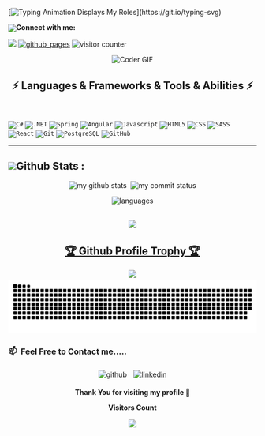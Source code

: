 [![Typing Animation Displays My Roles](https://readme-typing-svg.herokuapp.com?color=%2336BCF7&lines=Hello+I'm+Mehmet+Berke+KEÇELİ;Welcome+to+my+Github+profile;I'm+FullStack+Developer...;)](https://git.io/typing-svg)
<p align="center">
<p><img src='https://raw.githubusercontent.com/ShahriarShafin/ShahriarShafin/main/Assets/handshake.gif' width="64" align="center"><b>Connect with me:</b></p>

[![](https://img.shields.io/badge/linkedin-%230077B5.svg?&style=for-the-badge&logo=linkedin&logoColor=white)](https://www.linkedin.com/in/mehmet-berke-ke%C3%A7eli-300576177/) 
<a href="https://github.com/mehmetberkekeceli" target="_blank"> <img src="https://user-images.githubusercontent.com/94930605/160260064-ff3aa908-cbfd-4350-ab28-a26a0b7a1819.png" alt="github_pages" height="28.5"/></a> <img src="https://komarev.com/ghpvc/?username=mehmetberkekeceli" alt="visitor counter"  height="28.5"/>
</p>

 <p align="center">

  <img src="https://media.giphy.com/media/SWoSkN6DxTszqIKEqv/giphy.gif" alt="Coder GIF" width="800" height="400">
  
</p>

<h2 align="center">⚡ Languages & Frameworks & Tools & Abilities ⚡</h2>
<br>
<p align="center">
  <code><p title="Java" height="25"></code>	
  <code><img title="C#" height="25"></code>
  <code><img title=".NET" height="25"></code>
  <code><img title="Spring" height="25"></code>
  <code><img title="Angular" height="25"></code>
  <code><img title="Javascript" height="25" src="img/javascript.svg"></code>
  <code><img title="HTML5" height="25" src="img/html5.svg"></code>
  <code><img title="CSS" height="25" src="img/css.svg"></code>
  <code><img title="SASS" height="25" src="img/sass.svg"></code>
  <code><img title="React" height="25" src="img/react-original.svg"></code>
  <code><img title="Git" height="25" src="img/git-original.svg"></code>
  <code><img title="PostgreSQL" height="25" src="img/postgresql.svg"></code>
  <code><img title="GitHub" height="25" src="img/github.svg"></code>
</p>
<hr>

## <img src="https://media.giphy.com/media/cj87CxfRtrUifF3Ryk/giphy.gif" width="25"><b>Github Stats :</b>
<p align="center">
<img src="https://github-readme-stats.vercel.app/api?username=mehmetberkekeceli&theme=chartreuse-dark&show_icons=true" alt="my github stats" width="49%"/>&nbsp;
<img src="https://github-readme-streak-stats.herokuapp.com/?user=mehmetberkekeceli&theme=chartreuse-dark&show_icons=true" alt="my commit status" width="49%" /> </p>
<p align="center"> <img src="https://github-readme-stats.vercel.app/api/top-langs/?username=yaserdemet&theme=chartreuse-dark&layout=compact" alt="languages" width="50%" > </p>



<br>
<div align="center">
  <a href="#">
    <img src="https://activity-graph.herokuapp.com/graph?username=yaserdemet&theme=react-dark" />
  </a>
</div>

 

 <div align="center">
  <a href="#">
    <h2>🏆 Github Profile Trophy 🏆</h2>    
        <img width=1000
      src="https://github-profile-trophy.vercel.app/?username=mehmetberkekeceli&column=8&theme=onedark&no-frame=true&margin-w=15" />    
  </a>
</div> 

<div align="center">
  <a href="https://1999azzar.github.io/1999AZZAR/">
  <img  src="https://github.com/1999AZZAR/1999AZZAR/blob/main/resources/img/grid-snake.svg"
       alt="snake" /></a>
</div>


<h3 align="left">📫 &nbsp;Feel Free to Contact me.....</h3>

<p align="center">
	<a href="https://github.com/mehmetberkekeceli"><img alt="github" width="10%" style="padding:5px" src="https://img.icons8.com/clouds/100/000000/github.png"/></a>
	<a href="https://www.linkedin.com/in/mehmet-berke-ke%C3%A7eli-300576177/"><img alt="linkedin" width="10%" style="padding:5px" src="https://img.icons8.com/clouds/100/000000/linkedin.png"/></a>
	
</p>

<p align="center"><b> Thank You for visiting my profile 🙏</b></p>

<div align="center">
 <b style = {font-weight: 600}>Visitors Count</b>

<p align="center"><img align="center" src="https://profile-counter.glitch.me/{mehmetberkekeceli}/count.svg" /></p> 
<br>
</div>
